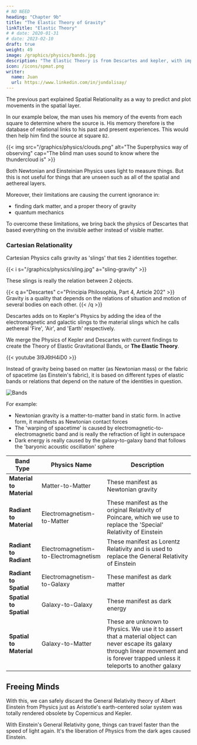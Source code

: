 ```yaml
---
# NO NEED 
heading: "Chapter 9b"
title: "The Elastic Theory of Gravity"
linkTitle: "Elastic Theory"
# # date: 2020-01-31
# date: 2023-02-10
draft: true
weight: 49
image: /graphics/physics/bands.jpg
description: "The Elastic Theory is from Descartes and kepler, with important maxim-contributions from Socrates, Taoism, Buddhism, and Hinduism."
icon: /icons/spmat.png
writer:
  name: Juan
  url: https://www.linkedin.com/in/jundalisay/
---
```




The previous part explained Spatial Relationality as a way to predict and plot movements in the spatial layer. 

In our example below, the man uses his memory of the events from each square to determine where the source is. His memory therefore is the database of relational links to his past and present experiences. This would then help him find the source at square `B2`.

{{< img src="/graphics/physics/clouds.png" alt="The Superphysics way of observing" cap="The blind man uses sound to know where the thundercloud is" >}}


Both Newtonian and Einsteinian Physics uses light to measure things. But this is not useful for things that are unseen such as all of the spatial and aethereal layers. 

Moreover, their limitations are causing the current ignorance in:
- finding dark matter, and a proper theory of gravity
- quantum mechanics 

 <!-- The Hubble constant and the findings of the James Web Telescope expose the errors in the current understanding of Physics established by Newton and Einstein. -->


To overcome these limitations, we bring back the physics of Descartes that based everything on the invisible aether instead of visible matter.


### Cartesian Relationality

Cartesian Physics calls gravity as 'slings' that ties 2 identities together.

{{< i s="/graphics/physics/sling.jpg" a="sling-gravity" >}}

<!-- Kepler calls this tie as kinship. This tie is relativistic, elastic, and irregular (eccentric). -->

<!-- It manifests as the orbital patterns of the material planets and comets, leading to Kepler's laws wherein objects affect each other's position in space. This mutual, multilateral affection is why he called his work the Harmonies of the World and why the objects in space are where they are. -->

These slings is really the relation between 2 objects. 

{{< q a="Descartes" c="Principia Philosophia, Part 4, Article 202" >}}
Gravity is a quality that depends on the relations of situation and motion of several bodies on each other.
{{< /q >}}



Descartes adds on to Kepler's Physics by adding the idea of the electromagnetic and galactic slings to the material slings which he calls aethereal 'Fire', 'Air', and 'Earth' respectively.

We merge the Physics of Kepler and Descartes with current findings to create the Theory of Elastic Gravitational Bands, or **The Elastic Theory**.


{{< youtube 3l9J6tH4iD0 >}}
<!-- IMOftV0yfso -->


Instead of gravity being based on matter (as Newtonian mass) or the fabric of spacetime (as Einstein's fabric), it is based on different types of elastic bands or relations that depend on the nature of the identities in question.


![Bands](/graphics/physics/bands.jpg)


For example:
- Newtonian gravity is a matter-to-matter band in static form. In active form, it manifests as Newtonian contact forces
- The 'warping of spacetime' is caused by electromagnetic-to-electromagnetic band and is really the refraction of light in outerspace
- Dark energy is really caused by the galaxy-to-galaxy band that follows the 'baryonic acoustic oscillation' sphere


Band Type | Physics Name | Description 
--- | --- | ---
**Material to Material** | Matter-to-Matter | These manifest as Newtonian gravity
**Radiant to Material** | Electromagnetism-to-Matter | These manifest as the original Relativity of Poincare, which we use to replace the 'Special' Relativity of Einstein
**Radiant to Radiant** | Electromagnetism-to-Electromagnetism | These manifest as Lorentz Relativity and is used to replace the General Relativity of Einstein
**Radiant to Spatial** | Electromagnetism-to-Galaxy | These  manifest as dark matter
**Spatial to Spatial** | Galaxy-to-Galaxy | These manifest as dark energy
**Spatial to Material** | Galaxy-to-Matter | These are unknown to Physics. We use it to assert that a material object can never escape its galaxy through linear movement and is forever trapped unless it teleports to another galaxy


## Freeing Minds

With this, we can safely discard the General Relativity theory of Albert Einstein from Physics just as Aristotle's earth-centered solar system was totally rendered obsolete by Copernicus and Kepler.  

<!-- This is to put all human minds on the same page and to reject the excessive focus on quantification and math that ends up crudifying the mind. Instead of calculus and numbers, we focus on the ratios and harmony between entities.

Crudified humans love matter, money, and the self, but are unaware of the 'forever-traps' that these create. This forever-trap manifests as the limitations of Physics and the lack of spacetime and aethereal technologies. 

In Economics, it manifests as the trap* of raising interest rates to solve inflation but causing a recession. 

> *Economic Superphysics breaks this trap through barter. -->


With Einstein's General Relativity gone, things can travel faster than the speed of light again. It's the liberation of Physics from the dark ages caused Einstein.

<!-- The combination and relation between material objects, electromagnetic objects, and galactic objects are infinite and even arbitrary. This is why this theory is to be open-source or copyleft in order to incentivize minds to focus on or specialize on a specific band.

For example, if your last name is Nguyen, you can fork this theory as 'Descartes-Kepler-Nguyen Elastic Theory'. You can make your own batch of tensors if you want to focus on material and electromagnetic bands, and data model if you want to focus on the galactic bands.

The Matter- and Electromagnetic-bands require Newtonian math and calculus. The Galactic-bands require data science since the gravitational signature of galaxies are arbitrary -- each galaxy is unique and therefore produces its own equations or data model. -->

<!-- 
## Required for New Technologies

The mastery of the Matter-to-Matter band leads to anti-gravity technology and is the key to making fusion sustainable via gravitational confinement instead of magnetic confinement.

The mastery of the Electromagnetism-to-Electromagnetism band leads to ultra long distance communications technology that the current 'quantum' technologies are unable to do. 

The mastery of the Galaxy-to-Matter band leads to teleportation technology.
 -->




